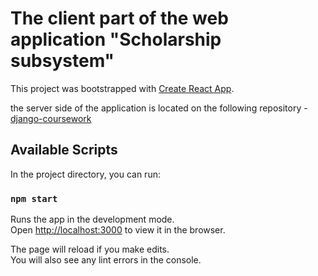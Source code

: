 # The client part of the web application "Scholarship subsystem"

This project was bootstrapped with [Create React App](https://github.com/facebook/create-react-app).

the server side of the application is located on the following repository - [django-coursework](https://github.com/patau23/django-coursework.git)

## Available Scripts

In the project directory, you can run:

### `npm start`

Runs the app in the development mode.\
Open [http://localhost:3000](http://localhost:3000) to view it in the browser.

The page will reload if you make edits.\
You will also see any lint errors in the console.
